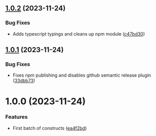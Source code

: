 ## [1.0.2](https://github.com/ckimrie/aws-cdk-constructs/compare/v1.0.1...v1.0.2) (2023-11-24)


### Bug Fixes

* Adds typescript typings and cleans up npm module ([c47bd30](https://github.com/ckimrie/aws-cdk-constructs/commit/c47bd30a0da35a518f235acb7141d95b4550d36d))

## [1.0.1](https://github.com/ckimrie/aws-cdk-constructs/compare/v1.0.0...v1.0.1) (2023-11-24)


### Bug Fixes

* Fixes npm publishing and disables github semantic release plugin ([33dbb73](https://github.com/ckimrie/aws-cdk-constructs/commit/33dbb734916897b497ef69aab71b8fa0bb9928b8))

# 1.0.0 (2023-11-24)


### Features

* First batch of constructs ([ea4f2bd](https://github.com/ckimrie/aws-cdk-constructs/commit/ea4f2bd8fe7eaac721639f7871389043109eac60))
